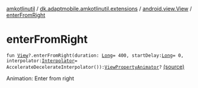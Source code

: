 [amkotlinutil](../../index.md) / [dk.adaptmobile.amkotlinutil.extensions](../index.md) / [android.view.View](index.md) / [enterFromRight](./enter-from-right.md)

# enterFromRight

`fun `[`View`](https://developer.android.com/reference/android/view/View.html)`?.enterFromRight(duration: `[`Long`](https://kotlinlang.org/api/latest/jvm/stdlib/kotlin/-long/index.html)` = 400, startDelay: `[`Long`](https://kotlinlang.org/api/latest/jvm/stdlib/kotlin/-long/index.html)` = 0, interpolator: `[`Interpolator`](https://developer.android.com/reference/android/view/animation/Interpolator.html)` = AccelerateDecelerateInterpolator()): `[`ViewPropertyAnimator`](https://developer.android.com/reference/android/view/ViewPropertyAnimator.html)`?` [(source)](https://github.com/adaptmobile-organization/amkotlinutil/tree/master/amkotlinutil/amkotlinutil/src/main/java/dk/adaptmobile/amkotlinutil/extensions/ViewAnimationExtensions.kt#L99)

Animation: Enter from right

